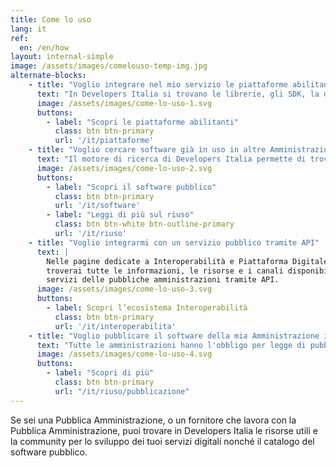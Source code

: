 ```yaml
---
title: Come lo uso
lang: it
ref:
  en: /en/how
layout: internal-simple
image: /assets/images/comelouso-temp-img.jpg
alternate-blocks:
    - title: "Voglio integrare nel mio servizio le piattaforme abilitanti"
      text: "In Developers Italia si trovano le librerie, gli SDK, la documentazione, gli esempi di codice, le risorse e gli ambienti di test di cui hai bisogno per integrare le piattaforme abilitanti del Piano Triennale all'interno del tuo servizio. I repository sono mantenuti dalla community e quindi sono aperti al tuo contributo."
      image: /assets/images/come-lo-uso-1.svg
      buttons:
        - label: "Scopri le piattaforme abilitanti"
          class: btn btn-primary
          url: '/it/piattaforme'
    - title: "Voglio cercare software già in uso in altre Amministrazioni"
      text: "Il motore di ricerca di Developers Italia permette di trovare tutto il software messo a riuso da altre Amministrazioni e il software open source creato da terze parti per la Pubblica Amministrazione."
      image: /assets/images/come-lo-uso-2.svg
      buttons:
        - label: "Scopri il software pubblico"
          class: btn btn-primary
          url: '/it/software'
        - label: "Leggi di più sul riuso"
          class: btn btn-white btn-outline-primary
          url: '/it/riuso'
    - title: "Voglio integrarmi con un servizio pubblico tramite API"
      text: |
        Nelle pagine dedicate a Interoperabilità e Piattaforma Digitale Nazionale Dati (PDND)
        troverai tutte le informazioni, le risorse e i canali disponibili su come integrare i
        servizi delle pubbliche amministrazioni tramite API.
      image: /assets/images/come-lo-uso-3.svg
      buttons:
        - label: Scopri l’ecosistema Interoperabilità
          class: btn btn-primary
          url: '/it/interoperabilita'
    - title: "Voglio pubblicare il software della mia Amministrazione in open source"
      text: "Tutte le amministrazioni hanno l'obbligo per legge di pubblicare in Developers Italia il software da loro commissionato. Le [Linee Guida](/it/riuso/pubblicazione) spiegano dettagliatamente il processo ed includono degli allegati tecnici che le amministrazioni possono includere nei contratti con i propri fornitori al fine di accertarsi di adempiere all'obbligo in modo corretto e di seguire le best practice dell'open source."
      image: /assets/images/come-lo-uso-4.svg
      buttons:
        - label: "Scopri di più"
          class: btn btn-primary
          url: "/it/riuso/pubblicazione"
---
```


Se sei una Pubblica Amministrazione, o un fornitore che lavora con la Pubblica Amministrazione, puoi trovare in Developers Italia le risorse utili e la community per lo sviluppo dei tuoi servizi digitali nonché il catalogo del software pubblico.
